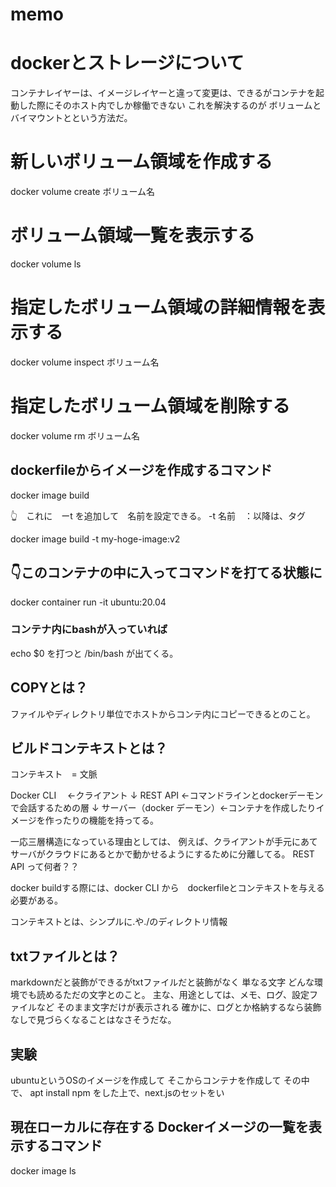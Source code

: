 # memo


# dockerとストレージについて
コンテナレイヤーは、イメージレイヤーと違って変更は、できるがコンテナを起動した際にそのホスト内でしか稼働できない
これを解決するのが
ボリュームとバイマウントとという方法だ。

# 新しいボリューム領域を作成する
docker volume create ボリューム名

# ボリューム領域一覧を表示する
docker volume ls

# 指定したボリューム領域の詳細情報を表示する
docker volume inspect ボリューム名

# 指定したボリューム領域を削除する
docker volume rm ボリューム名









## dockerfileからイメージを作成するコマンド
docker image build

👆　これに　ーt を追加して　名前を設定できる。 -t 名前　：以降は、タグ

docker image build -t my-hoge-image:v2



## 👇このコンテナの中に入ってコマンドを打てる状態に
docker container run -it ubuntu:20.04

### コンテナ内にbashが入っていれば
echo $0
を打つと
/bin/bash
が出てくる。


## COPYとは？
ファイルやディレクトリ単位でホストからコンテ内にコピーできるとのこと。

## ビルドコンテキストとは？
コンテキスト　=  文脈

Docker CLI 　←クライアント
↓
REST API ←コマンドラインとdockerデーモンで会話するための層
↓
サーバー（docker デーモン）←コンテナを作成したりイメージを作ったりの機能を持ってる。

一応三層構造になっている理由としては、
例えば、クライアントが手元にあてサーバがクラウドにあるとかで動かせるようにするために分離してる。
REST API って何者？？

docker buildする際には、docker CLI から　dockerfileとコンテキストを与える必要がある。

コンテキストとは、シンプルに.や./のディレクトリ情報

## txtファイルとは？
markdownだと装飾ができるがtxtファイルだと装飾がなく
単なる文字
どんな環境でも読めるただの文字とのこと。
主な、用途としては、メモ、ログ、設定ファイルなど
そのまま文字だけが表示される
確かに、ログとか格納するなら装飾なしで見づらくなることはなさそうだな。





## 実験
ubuntuというOSのイメージを作成して
そこからコンテナを作成して
その中で、
apt install npm 
をした上で、next.jsのセットをい









## 現在ローカルに存在する Dockerイメージの一覧を表示するコマンド
docker image ls






